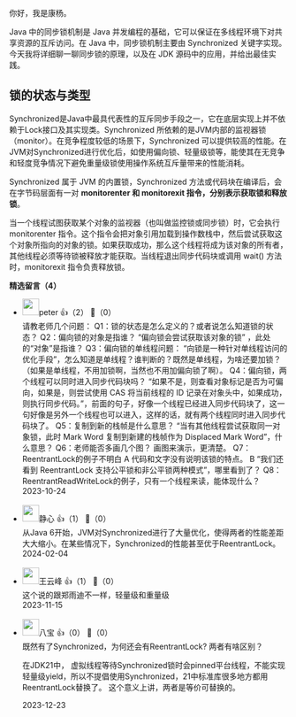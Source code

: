 你好，我是康杨。

Java 中的同步锁机制是 Java 并发编程的基础，它可以保证在多线程环境下对共享资源的互斥访问。在 Java 中，同步锁机制主要由 Synchronized 关键字实现。今天我将详细聊一聊同步锁的原理，以及在 JDK 源码中的应用，并给出最佳实践。

## 锁的状态与类型

Synchronized是Java中最具代表性的互斥同步手段之一，它在底层实现上并不依赖于Lock接口及其实现类。Synchronized 所依赖的是JVM内部的监视器锁（monitor）。在竞争程度较低的场景下，Synchronized 可以提供较高的性能。在JVM对Synchronized进行优化后，如使用偏向锁、轻量级锁等，能使其在无竞争和轻度竞争情况下避免重量级锁使用操作系统互斥量带来的性能消耗。

Synchronized 属于 JVM 的内置锁，Synchronized 方法或代码块在编译后，会在字节码层面有一对 **monitorenter 和 monitorexit 指令，分别表示获取锁和释放锁**。

当一个线程试图获取某个对象的监视器（也叫做监控锁或同步锁）时，它会执行 monitorenter 指令。这个指令会把对象引用加载到操作数栈中，然后尝试获取这个对象所指向的对象的锁。如果获取成功，那么这个线程将成为该对象的所有者，其他线程必须等待锁被释放才能获取。当线程退出同步代码块或调用 wait() 方法时，monitorexit 指令负责释放锁。
<div><strong>精选留言（4）</strong></div><ul>
<li><img src="https://static001.geekbang.org/account/avatar/00/10/25/87/f3a69d1b.jpg" width="30px"><span>peter</span> 👍（2） 💬（0）<div>请教老师几个问题：
Q1：锁的状态是怎么定义的？或者说怎么知道锁的状态？
Q2：偏向锁的对象是指谁？
“偏向锁会尝试获取该对象的锁” ，此处的“对象”是指谁？
Q3：偏向锁的单线程问题：
“向锁是一种针对单线程访问的优化手段”，怎么知道是单线程？谁判断的？既然是单线程，为啥还要加锁？（如果是单线程，不用加锁啊，当然也不用加偏向锁了啊）。
Q4：偏向锁，两个线程可以同时进入同步代码块吗？
“如果不是，则查看对象标记是否为可偏向，如果是，则尝试使用 CAS 将当前线程的 ID 记录在对象头中，如果成功，则执行同步代码。”，前面的句子，好像一个线程已经进入同步代码块了，这一句好像是另外一个线程也可以进入，这样的话，就有两个线程同时进入同步代码块了。
Q5：复制到新的栈帧是什么意思？
“当有其他线程尝试获取同一对象锁，此时 Mark Word 复制到新建的栈帧作为 Displaced Mark Word”，什么意思？
Q6：老师能否多画几个图？
画图来演示，更清楚。
Q7：ReentrantLock的例子不明白
A 代码和文字没有说明该锁的特点。 B “我们还看到 ReentrantLock 支持公平锁和非公平锁两种模式”，哪里看到了？
Q8：ReentrantReadWriteLock的例子，只有一个线程来读，能体现什么？</div>2023-10-24</li><br/><li><img src="https://static001.geekbang.org/account/avatar/00/14/60/a1/45ffdca3.jpg" width="30px"><span>静心</span> 👍（1） 💬（0）<div>从Java 6开始，JVM对Synchronized进行了大量优化，使得两者的性能差距大大缩小。在某些情况下，Synchronized的性能甚至优于ReentrantLock。</div>2024-02-04</li><br/><li><img src="https://static001.geekbang.org/account/avatar/00/15/b2/9c/b7b9896c.jpg" width="30px"><span>王云峰</span> 👍（1） 💬（0）<div>这个说的跟郑雨迪不一样，轻量级和重量级</div>2023-11-15</li><br/><li><img src="https://static001.geekbang.org/account/avatar/00/14/35/d5/17833946.jpg" width="30px"><span>八宝</span> 👍（0） 💬（0）<div>既然有了Synchronized，为何还会有ReentrantLock?   两者有啥区别？

在JDK21中， 虚拟线程等待Synchronized锁时会pinned平台线程，不能实现轻量级yield，所以不提倡使用Synchronized，21中标准库很多地方都用ReentrantLock替换了。
这个意义上讲，两者是等价可替换的。</div>2023-12-23</li><br/>
</ul>